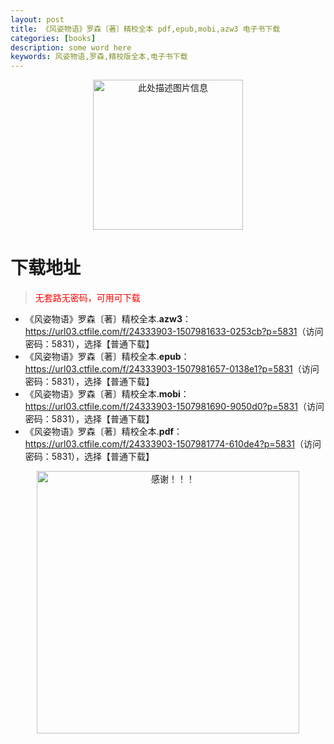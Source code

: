 ```yaml
---
layout: post
title: 《风姿物语》罗森〔著〕精校全本 pdf,epub,mobi,azw3 电子书下载
categories: [books]
description: some word here
keywords: 风姿物语,罗森,精校版全本,电子书下载
---
```


<div align="center"><img src="https://qweree.cn/wp-content/uploads/2025/05/fengziwuyu.jpg" alt="此处描述图片信息" width="240px" height="auto"></div>

# 下载地址

> <p style="color:red" >无套路无密码，可用可下载</p>

- 《风姿物语》罗森〔著〕精校全本.**azw3**：<https://url03.ctfile.com/f/24333903-1507981633-0253cb?p=5831>（访问密码：5831），选择【普通下载】
- 《风姿物语》罗森〔著〕精校全本.**epub**：<https://url03.ctfile.com/f/24333903-1507981657-0138e1?p=5831>（访问密码：5831），选择【普通下载】
- 《风姿物语》罗森〔著〕精校全本.**mobi**：<https://url03.ctfile.com/f/24333903-1507981690-9050d0?p=5831>（访问密码：5831），选择【普通下载】
- 《风姿物语》罗森〔著〕精校全本.**pdf**：<https://url03.ctfile.com/f/24333903-1507981774-610de4?p=5831>（访问密码：5831），选择【普通下载】

<div align="center"><img src="https://pic.imgdb.cn/item/6707df6bd29ded1a8ce37031.gif" alt="感谢！！！" width="420px" height="auto"/></div>
